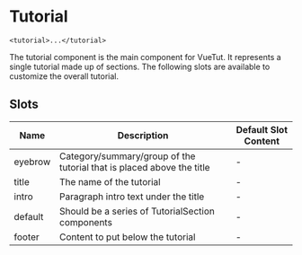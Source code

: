 # Tutorial

```
<tutorial>...</tutorial>
```

The tutorial component is the main component for VueTut.
It represents a single tutorial made up of sections.
The following slots are available to customize the overall tutorial.
## Slots

<!-- @vuese:Tutorial:slots:start -->
|Name|Description|Default Slot Content|
|---|---|---|
|eyebrow|Category/summary/group of the tutorial that is placed above the title|-|
|title|The name of the tutorial|-|
|intro|Paragraph intro text under the title|-|
|default|Should be a series of TutorialSection components|-|
|footer|Content to put below the tutorial|-|

<!-- @vuese:Tutorial:slots:end -->


